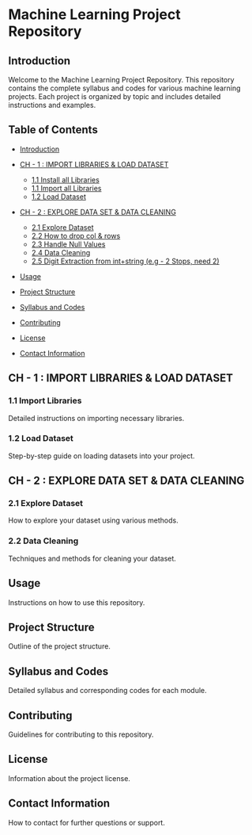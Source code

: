 # Machine Learning Project Repository

## Introduction
Welcome to the Machine Learning Project Repository. This repository contains the complete syllabus and codes for various machine learning projects. Each project is organized by topic and includes detailed instructions and examples.

## Table of Contents
- [Introduction](#introduction)
  
- [CH - 1 : IMPORT LIBRARIES & LOAD DATASET](#ch-1--import-libraries--load-dataset)
  - [1.1 Install all Libraries](https://github.com/dippradhan2002/ML_CODES/blob/main/Chapter-1/ch_1.1.py)
  - [1.1 Import all Libraries](https://github.com/dippradhan2002/ML_CODES/blob/main/Chapter-1/ch_1.2.py)
  - [1.2 Load Dataset](https://github.com/dippradhan2002/ML_CODES/blob/main/Chapter-1/ch_1.3.py)
 
- [CH - 2 : EXPLORE DATA SET & DATA CLEANING](#ch-2--explore-data-set--data-cleaning)
  - [2.1 Explore Dataset](https://github.com/dippradhan2002/ML_CODES/blob/main/Chapter-2/ch_2.1.py)
  - [2.2 How to drop col & rows]()
  - [2.3 Handle Null Values]()
  - [2.4 Data Cleaning]()
  - [2.5 Digit Extraction from int+string (e.g - 2 Stops, need 2)]()
- [Usage](#usage)
- [Project Structure](#project-structure)
- [Syllabus and Codes](#syllabus-and-codes)
- [Contributing](#contributing)
- [License](#license)
- [Contact Information](#contact-information)

## CH - 1 : IMPORT LIBRARIES & LOAD DATASET

### 1.1 Import Libraries
Detailed instructions on importing necessary libraries.

### 1.2 Load Dataset
Step-by-step guide on loading datasets into your project.

## CH - 2 : EXPLORE DATA SET & DATA CLEANING

### 2.1 Explore Dataset
How to explore your dataset using various methods.

### 2.2 Data Cleaning
Techniques and methods for cleaning your dataset.

## Usage
Instructions on how to use this repository.

## Project Structure
Outline of the project structure.

## Syllabus and Codes
Detailed syllabus and corresponding codes for each module.

## Contributing
Guidelines for contributing to this repository.

## License
Information about the project license.

## Contact Information
How to contact for further questions or support.
